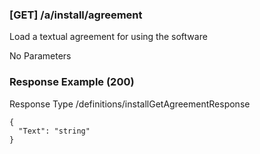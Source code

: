 






### [GET] /a/install/agreement  
Load a textual agreement for using the software  


No Parameters



### Response Example (200)
Response Type /definitions/installGetAgreementResponse

```
{
  "Text": "string"
}
```


